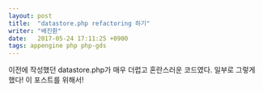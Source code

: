 ```yaml
---
layout: post
title:  "datastore.php refactoring 하기"
writer: "배진환"
date:   2017-05-24 17:11:25 +0900
tags: appengine php php-gds
---
```

이전에 작성했던 datastore.php가 매우 더럽고 혼란스러운 코드였다. 일부로 그렇게 했다! 이 포스트를 위해서!
